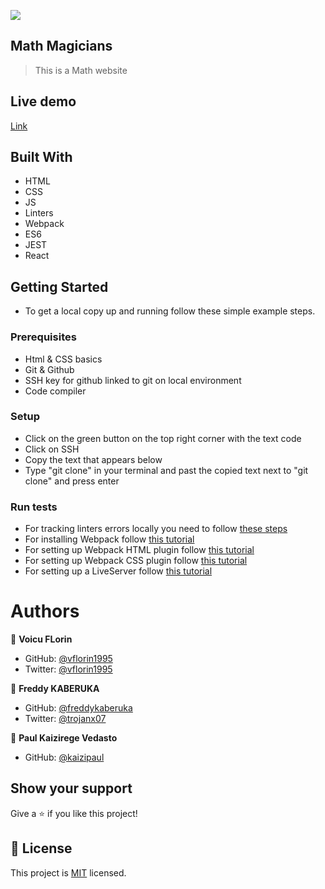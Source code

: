 ![](https://img.shields.io/badge/Microverse-blueviolet)

## Math Magicians

> This is a Math website

## Live demo

[Link](https://florinmath.netlify.app/)

## Built With

- HTML
- CSS
- JS
- Linters
- Webpack
- ES6
- JEST
- React

## Getting Started

- To get a local copy up and running follow these simple example steps.

### Prerequisites
- Html & CSS basics
- Git & Github
- SSH key for github linked to git on local environment
- Code compiler

### Setup
- Click on the green button on the top right corner with the text code
- Click on SSH
- Copy the text that appears below
- Type "git clone" in your terminal and past the copied text next to "git clone" and press enter

### Run tests

- For tracking linters errors locally you need to follow [these steps](https://github.com/microverseinc/linters-config/tree/master/html-css-js)
- For installing Webpack follow [this tutorial](https://webpack.js.org/guides/getting-started/#basic-setup)
- For setting up Webpack HTML plugin follow [this tutorial](https://webpack.js.org/guides/output-management/#setting-up-htmlwebpackplugin)
- For setting up Webpack CSS plugin follow [this tutorial](https://webpack.js.org/guides/asset-management/#loading-css)
- For setting up a LiveServer follow [this tutorial](https://webpack.js.org/guides/development/#using-webpack-dev-server)

# Authors

👤 **Voicu FLorin**

- GitHub: [@vflorin1995](https://github.com/vflorin1995)
- Twitter: [@vflorin1995](https://twitter.com/vflorin1995)

👤 **Freddy KABERUKA**
- GitHub: [@freddykaberuka](https://github.com/freddykaberuka)
- Twitter: [@trojanx07](https://twitter.com/trojanx07)

👤 **Paul Kaizirege Vedasto**

- GitHub: [@kaizipaul](https://github.com/kaizipaul)

## Show your support

Give a ⭐️ if you like this project!

## 📝 License

This project is [MIT](./LICENSE) licensed.
